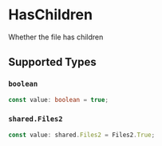 # HasChildren

Whether the file has children


## Supported Types

### `boolean`

```typescript
const value: boolean = true;
```

### `shared.Files2`

```typescript
const value: shared.Files2 = Files2.True;
```

